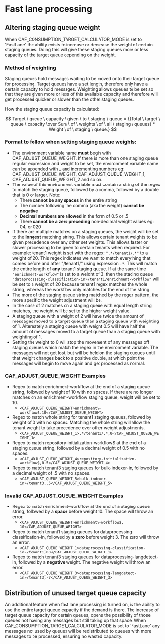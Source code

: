# Fast lane processing 

## Altering staging queue weight
When CAF_CONSUMPTION_TARGET_CALCULATOR_MODE is set to 'FastLane' the ability exists to 
increase or decrease the weight of certain staging queues. Doing this will give these 
staging queues more or less capacity of the target queue depending on the weight.

### Method of weighting
Staging queues hold messages waiting to be moved onto their target queue for processing. 
Target queues have a set length, therefore only have a certain capacity to hold messages. 
Weighting allows queues to be set so that they are given more or less of this available capacity and therefore will
get processed quicker or slower than the other staging queues.

How the staging queue capacity is calculated: 

$$ Target \ queue \ capacity \ given \ to \ staging \ queue  = {{Total \ target \ queue \ capacity \over Sum \ of \ weights \ of \ all 
\ staging \ queues} * Weight \ of \ staging \ queue.} $$

### Format to follow when setting staging queue weights: 

* The environment variable name **must** begin with CAF_ADJUST_QUEUE_WEIGHT. If there is more than one staging queue regular expression and weight to be set, 
the environment variable name can be appended with _ and incrementing numbers 
eg: CAF_ADJUST_QUEUE_WEIGHT, CAF_ADJUST_QUEUE_WEIGHT_1, CAF_ADJUST_QUEUE_WEIGHT_2 and so on. 
* The value of this environment variable must contain a string of the regex to match the staging queue, followed by a comma, followed
by a double that is 0 or larger. Note:
  * There **cannot be any spaces** in the entire string 
  * The number following the comma (aka the weight) **cannot be negative**
  * **Decimal numbers are allowed** in the form of 0.5 or .5
  * There **cannot be a zero preceding** non-decimal weight values eg: 04, or 020
* If there are multiple matches on a staging queues, the weight will be set to the **longest** matching string. This allows 
  certain tenant weights to be given precedence over any other set weights. This allows faster or slower processing 
  to be given to certain tenants when required. 
  For example: tenant1 weight is set with the regex: `".*/tenant1/.*"` to a weight of 20. This regex indicates we 
  want to match everything that comes before and after "/tenant1/" using expression `.*`. This will match the entire length 
  of **any** tenant1 staging queue. 
  If at the same time `"enrichment-workflow"` is set to a weight of 3, then the staging queue 
  `"dataprocessing-classification-in»/tenant1/enrichment-workflow"` will be set to a weight of 20 because tenant1 regex 
  matches the whole string, whereas the workflow only matches for the end of the string.
* The more of the staging queue string matched by the regex pattern, the more specific the weight adjustment will be. 
* In the case of 2 matches on a staging queue with equal length string matches, the weight will be set to the 
  higher weight value.
* A staging queue with a weight of 2 will have twice the amount of messages moved to a target queue than a staging queue with 
  weighting of 1. Alternately a staging queue with weight 0.5 will have half the amount of messages moved to a target queue than a 
  staging queue with weighting of 1. 
* Setting the weight to 0 will stop the movement of any messages off staging queues which match the regex in the environment variable. 
  The messages will not get lost, but will be held on the staging queues until that weight changes back to a positive double, at which 
  point the messages will begin to move again and get processed as normal. 

### CAF_ADJUST_QUEUE_WEIGHT Examples
* Regex to match enrichment-workflow at the end of a staging queue string, followed by weight of 10 with no spaces. If there are no 
  longer matches on an enrichment-workflow staging queue, weight will be set to 10.
  * `<CAF_ADJUST_QUEUE_WEIGHT>enrichment\-workflow$,10</CAF_ADJUST_QUEUE_WEIGHT>`
* Regex to match whole string for tenant1 staging queues, followed by weight of 0 with no spaces. Matching the whole string will 
  allow the tenant weight to take precedence over other weight adjustments. 
  * `<CAF_ADJUST_QUEUE_WEIGHT_1>.*/tenant1/.*,0</CAF_ADJUST_QUEUE_WEIGHT_1>`
* Regex to match repository-initialization-workflow$ at the end of a staging queue string, followed by a decimal weight of 0.5 with no 
  spaces.
  * `<CAF_ADJUST_QUEUE_WEIGHT_4>repository-initialization-workflow$,0.5</CAF_ADJUST_QUEUE_WEIGHT_4>`
* Regex to match tenant3 staging queues for bulk-indexer-in, followed by a decimal weight of .5 with no spaces.
  * `<CAF_ADJUST_QUEUE_WEIGHT_5>bulk-indexer-in»/tenant3,.5</CAF_ADJUST_QUEUE_WEIGHT_5>`

### Invalid CAF_ADJUST_QUEUE_WEIGHT Examples
* Regex to match enrichment-workflow at the end of a staging queue string, followed by a **space** before weight 10. The space will 
  throw an error.
  * `<CAF_ADJUST_QUEUE_WEIGHT>enrichment\-workflow$, 10</CAF_ADJUST_QUEUE_WEIGHT>`
* Regex to match tenant1 staging queues for dataprocessing-classification-in, followed by a **zero** before weight 3. 
  The zero will throw an error.
  * `<CAF_ADJUST_QUEUE_WEIGHT_1>dataprocessing-classification-in»/tenant1,03</CAF_ADJUST_QUEUE_WEIGHT_1>`
* Regex to match tenant3 staging queues for dataprocessing-langdetect-in, followed by a **negative** weight. 
  The negative weight will throw an error.
  * `<CAF_ADJUST_QUEUE_WEIGHT_3>dataprocessing-langdetect-in»/tenant3,-7</CAF_ADJUST_QUEUE_WEIGHT_3>`

## Distribution of unused target queue capacity
An additional feature when fast lane processing is turned on, is the ability to use the entire target queue capacity
if the demand is there. 
The increase of target queue capacity for certain queues, opens the possibility of those queues not having 
any messages but still taking up that space. When CAF_CONSUMPTION_TARGET_CALCULATOR_MODE is set to 'FastLane' any messages
not used by queues will be redistributed to queues with more messages to be processed, ensuring no wasted capacity.
